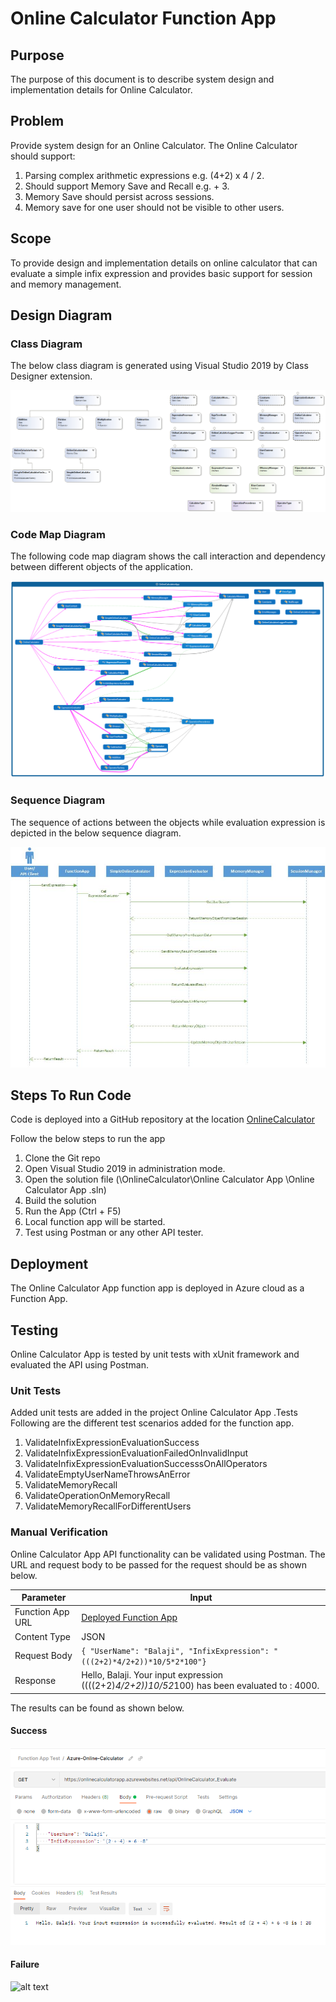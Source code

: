 # Online Calculator Function App

## Purpose
The purpose of this document is to describe system design and implementation details for Online Calculator.

## Problem
Provide system design for an Online Calculator. The Online Calculator should support:
1. Parsing complex arithmetic expressions e.g. (4+2) x 4 / 2.
2. Should support Memory Save and Recall e.g. <MR> + 3. 
3. Memory Save should persist across sessions.
4. Memory save for one user should not be visible to other users.
 
## Scope
To provide design and implementation details on online calculator that can evaluate a simple infix expression and provides basic support for session and memory management. 

## Design Diagram
### Class Diagram
The below class diagram is generated using Visual Studio 2019 by Class Designer extension.

![alt text](https://github.com/BalajiDabbara/mmd-test-projects/blob/main/OnlineCalculator/OnlineCalculatorApp/Images/OnlineCalculator_ClassDiagram_Collapsed.png?raw=true)

### Code Map Diagram
The following code map diagram shows the call interaction and dependency between different objects of the application.

![alt text](https://github.com/BalajiDabbara/mmd-test-projects/blob/main/OnlineCalculator/OnlineCalculatorApp/Images/OnlineCalculatorApp_CodeMap_Diagram.png?raw=true)

### Sequence Diagram
The sequence of actions between the objects while evaluation expression is depicted in the below sequence diagram.

![alt text](https://github.com/BalajiDabbara/mmd-test-projects/blob/main/OnlineCalculator/OnlineCalculatorApp/Images/OnlineCalculatorApp_Sequence_Diagram.png?raw=true)

## Steps To Run Code
Code is deployed into a GitHub repository at the location  [OnlineCalculator](https://github.com/BalajiDabbara/mmd-test-projects/tree/main/OnlineCalculator)

Follow the below steps to run the app
1)	Clone the Git repo
2)	Open Visual Studio 2019 in administration mode.
3)	Open the solution file (\OnlineCalculator\Online Calculator App \Online Calculator App .sln)
4)	Build the solution
5)	Run the App (Ctrl + F5)
6)	Local function app will be started.
7)	Test using Postman or any other API tester.

## Deployment
The Online Calculator App function app is deployed in Azure cloud as a Function App.

## Testing
Online Calculator App  is tested by unit tests with xUnit framework and evaluated the API using Postman.

### Unit Tests
Added unit tests are added in the project Online Calculator App .Tests
Following are the different test scenarios added for the function app.
1)	ValidateInfixExpressionEvaluationSuccess
2)	ValidateInfixExpressionEvaluationFailedOnInvalidInput
3)	ValidateInfixExpressionEvaluationSuccesssOnAllOperators
4)	ValidateEmptyUserNameThrowsAnError
5)	ValidateMemoryRecall
6)	ValidateOperationOnMemoryRecall
7)	ValidateMemoryRecallForDifferentUsers

### Manual Verification
Online Calculator App API functionality can be validated using Postman. The URL and request body to be passed for the request should be as shown below.

|**Parameter** |**Input**|
|--|--|
| Function App URL| [Deployed Function App](https://onlinecalculatorapp.azurewebsites.net/api/OnlineCalculator_Evaluate)|
| Content Type |JSON |
| Request Body |`{ "UserName": "Balaji", "InfixExpression": "(((2+2)*4/2+2))*10/5*2*100"}`|
| Response |Hello, Balaji. Your input expression ((((2+2)*4/2+2))*10/5*2*100) has been evaluated to : 4000. |

The results can be found as shown below.
#### Success

![alt text](https://github.com/BalajiDabbara/mmd-test-projects/blob/main/OnlineCalculator/OnlineCalculatorApp/Images/Evaluate_Success.PNG?raw=true)

#### Failure

![alt text](Evaluate_Failure.PNG?raw=true)
